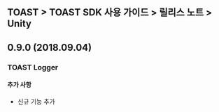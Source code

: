 ## TOAST > TOAST SDK 사용 가이드 > 릴리스 노트 > Unity

## 0.9.0 (2018.09.04)

### TOAST Logger

#### 추가 사항

* 신규 기능 추가